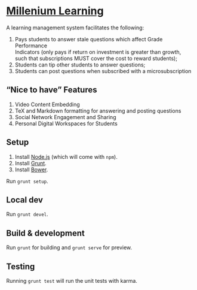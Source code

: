 # [Millenium Learning](https://millenniumlearning.herokuapp.com)

A learning management system facilitates the following:

1. Pays students to answer stale questions which affect Grade Performance  
   Indicators (only pays if return on investment is greater than growth,  
   such that subscriptions MUST cover the cost to reward students);
2. Students can tip other students to answer questions;
3. Students can post questions when subscribed with a microsubscription

## “Nice to have” Features

1. Video Content Embedding
2. TeX and Markdown formatting for answering and posting questions
3. Social Network Engagement and Sharing
4. Personal Digital Workspaces for Students

## Setup

1. Install [Node.js](http://blog.teamtreehouse.com/install-node-js-npm-windows) (which will come with `npm`).
2. Install [Grunt](http://www.codebelt.com/javascript/install-grunt-js-on-windows/).
3. Install [Bower](https://ruleoftech.com/2015/setting-up-bower-and-gulp-in-windows).

Run `grunt setup`.

## Local dev

Run `grunt devel`.

## Build & development

Run `grunt` for building and `grunt serve` for preview.

## Testing

Running `grunt test` will run the unit tests with karma.
